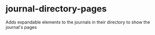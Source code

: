 # journal-directory-pages

Adds expandable elements to the journals in their directory to show the journal's pages
